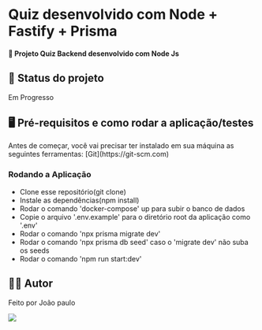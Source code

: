 <h1>Quiz desenvolvido com Node + Fastify + Prisma</h1>
<h4>🚀 Projeto Quiz Backend desenvolvido com  Node Js</h4>

<h2>🚧 Status do projeto</h2>
<p>Em Progresso</p>

<h2>🖥️ Pré-requisitos e como rodar a aplicação/testes</h2>
<p>Antes de começar, você vai precisar ter instalado em sua máquina as seguintes ferramentas:
[Git](https://git-scm.com) </p>
<h3>Rodando a Aplicação</h3>
<ul>
	<li>Clone esse repositório(git clone)</li>
 	<li>Instale as dependências(npm install)</li>
	<li>Rodar o comando 'docker-compose' up para subir o banco de dados</li>
	<li>Copie o arquivo '.env.example' para o diretório root da aplicação como '.env'</li>
 	<li>Rodar o comando 'npx prisma migrate dev' </li>
    <li>Rodar o comando 'npx prisma db seed' caso o 'migrate dev' não suba os seeds </li>
    <li>Rodar o comando 'npm run start:dev' </li>
</ul>

<h2>🧑🏻‍ Autor</h2>
<p>Feito por João paulo</p>
<a href="mailto:joaopauloneto3687@gmail.com">
	<img src="https://img.shields.io/badge/-joaopauloneto3687@gmail.com-c14438?style=flat-square&logo=Gmail&logoColor=white&link=mailto:joaopauloneto3687@gmail.com">
</a>

